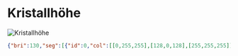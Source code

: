 # Kristallhöhe

![Kristallhöhe](bilder/Kristallhöhe.png)

```json
{"bri":130,"seg":[{"id":0,"col":[[0,255,255],[128,0,128],[255,255,255]],"fx":102,"sx":90,"ix":230,"pal":5},{"id":1,"col":[[0,255,255],[128,0,128],[255,255,255]],"fx":102,"sx":90,"ix":230,"pal":5}]}

